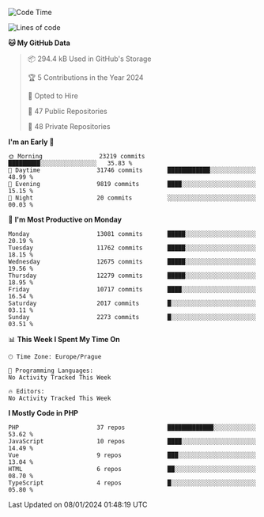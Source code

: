 <!--START_SECTION:waka-->
![Code Time](http://img.shields.io/badge/Code%20Time-1%2C583%20hrs%2058%20mins-blue)

![Lines of code](https://img.shields.io/badge/From%20Hello%20World%20I%27ve%20Written-20.6%20million%20lines%20of%20code-blue)

**🐱 My GitHub Data** 

> 📦 294.4 kB Used in GitHub's Storage 
 > 
> 🏆 5 Contributions in the Year 2024
 > 
> 💼 Opted to Hire
 > 
> 📜 47 Public Repositories 
 > 
> 🔑 48 Private Repositories 
 > 
**I'm an Early 🐤** 

```text
🌞 Morning                23219 commits       █████████░░░░░░░░░░░░░░░░   35.83 % 
🌆 Daytime                31746 commits       ████████████░░░░░░░░░░░░░   48.99 % 
🌃 Evening                9819 commits        ████░░░░░░░░░░░░░░░░░░░░░   15.15 % 
🌙 Night                  20 commits          ░░░░░░░░░░░░░░░░░░░░░░░░░   00.03 % 
```
📅 **I'm Most Productive on Monday** 

```text
Monday                   13081 commits       █████░░░░░░░░░░░░░░░░░░░░   20.19 % 
Tuesday                  11762 commits       █████░░░░░░░░░░░░░░░░░░░░   18.15 % 
Wednesday                12675 commits       █████░░░░░░░░░░░░░░░░░░░░   19.56 % 
Thursday                 12279 commits       █████░░░░░░░░░░░░░░░░░░░░   18.95 % 
Friday                   10717 commits       ████░░░░░░░░░░░░░░░░░░░░░   16.54 % 
Saturday                 2017 commits        █░░░░░░░░░░░░░░░░░░░░░░░░   03.11 % 
Sunday                   2273 commits        █░░░░░░░░░░░░░░░░░░░░░░░░   03.51 % 
```


📊 **This Week I Spent My Time On** 

```text
🕑︎ Time Zone: Europe/Prague

💬 Programming Languages: 
No Activity Tracked This Week

🔥 Editors: 
No Activity Tracked This Week
```

**I Mostly Code in PHP** 

```text
PHP                      37 repos            █████████████░░░░░░░░░░░░   53.62 % 
JavaScript               10 repos            ████░░░░░░░░░░░░░░░░░░░░░   14.49 % 
Vue                      9 repos             ███░░░░░░░░░░░░░░░░░░░░░░   13.04 % 
HTML                     6 repos             ██░░░░░░░░░░░░░░░░░░░░░░░   08.70 % 
TypeScript               4 repos             █░░░░░░░░░░░░░░░░░░░░░░░░   05.80 % 
```




 Last Updated on 08/01/2024 01:48:19 UTC
<!--END_SECTION:waka-->
<!--
**AlexKratky/AlexKratky** is a ✨ _special_ ✨ repository because its `README.md` (this file) appears on your GitHub profile.

Here are some ideas to get you started:

- 🔭 I’m currently working on ...
- 🌱 I’m currently learning ...
- 👯 I’m looking to collaborate on ...
- 🤔 I’m looking for help with ...
- 💬 Ask me about ...
- 📫 How to reach me: ...
- 😄 Pronouns: ...
- ⚡ Fun fact: ...
-->
